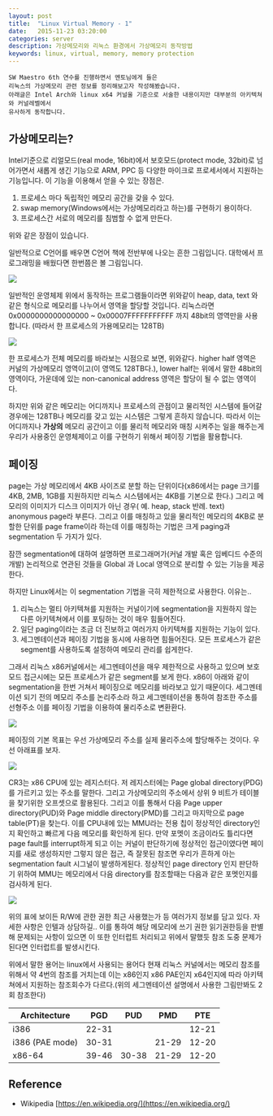```yaml
---
layout: post
title:  "Linux Virtual Memory - 1"
date:   2015-11-23 03:20:00
categories: server
description: 가상메모리와 리눅스 환경에서 가상메모리 동작방법
keywords: linux, virtual, memory, memory protection
---
```


```
SW Maestro 6th 연수를 진행하면서 멘토님에게 들은
리눅스의 가상메모리 관련 정보를 정리해보고자 작성해봤습니다.
아래글은 Intel Arch와 linux x64 커널울 기준으로 서술한 내용이지만 대부분의 아키텍쳐와 커널레벨에서
유사하게 동작합니다.
```

## 가상메모리는?

Intel기준으로 리얼모드(real mode, 16bit)에서 보호모드(protect mode, 32bit)로 넘어가면서 새롭게 생긴 기능으로 ARM, PPC 등 다양한 마이크로 프로세서에서 지원하는 기능입니다. 이 기능을 이용해서 얻을 수 있는 장점은.

1. 프로세스 마다 독립적인 메모리 공간을 갖을 수 있다.
1. swap memory(Windows에서는 가상메모리라고 하는)를 구현하기 용이하다.
1. 프로세스간 서로의 메모리를 침범할 수 없게 만든다.

위와 같은 장점이 있습니다.

일반적으로 C언어를 배우면 C언어 책에 전반부에 나오는 흔한 그림입니다. 대학에서 프로그래밍을 배웠다면 한번쯤은 볼 그림입니다.

![](/assets/mem_map.png)

일반적인 운영체제 위에서 동작하는 프로그램들이라면 위와같이 heap, data, text 와 같은 형식으로 메모리를 나누어서 영역을 할당할 것입니다. 리눅스라면 0x0000000000000000  ~ 0x00007FFFFFFFFFFF 까지 48bit의 영역만을 사용합니다. (따라서 한 프로세스의 가용메모리는 128TB)

![](/assets/virtual_address.png)

한 프로세스가 전체 메모리를 바라보는 시점으로 보면, 위와같다. higher half 영역은 커널의 가상메모리 영역이고(이 영역도 128TB다.), lower half는 위에서 말한 48bit의 영역이다, 가운데에 있는 non-canonical address 영역은 할당이 될 수 없는 영역이다.

하지만 위와 같은 메모리는 어디까지나 프로세스의 관점이고 물리적인 시스템에 들어갈 경우에는 128TB나 메모리를 갖고 있는 시스템은 그렇게 흔하지 않습니다. 따라서 이는 어디까지나 **가상의** 메모리 공간이고 이를 물리적 메모리와 매칭 시켜주는 일을 해주는게 우리가 사용중인 운영체제이고 이를 구현하기 위해서 페이징 기법을 활용합니다.


## 페이징

page는 가상 메모리에서 4KB 사이즈로 분할 하는 단위이다(x86에서는 page 크기를 4KB, 2MB, 1GB를 지원하지만 리눅스 시스템에서는 4KB를 기본으로 한다.) 그리고 메모리의 이미지가 디스크 이미지가 아닌 경우( 예. heap, stack 반례. text) anonymous page라 부른다. 그리고 이를 매칭하고 있을 물리적인 메모리의 4KB로 분할한 단위를 page frame이라 하는데 이를 매칭하는 기법은 크게 paging과 segmentation 두 가지가 있다.

잠깐 segmentation에 대하여 설명하면 프로그래머가(커널 개발 혹은 임베디드 수준의 개발) 논리적으로 연관된 것들을 Global 과 Local 영역으로 분리할 수 있는 기능을 제공한다.

하지만 Linux에서는 이 segmentation 기법을 극히 제한적으로 사용한다. 이유는..

1. 리눅스는 멀티 아키텍쳐를 지원하는 커널이기에 segmentation을 지원하지 않는 다른 아키텍쳐에서 이를 포팅하는 것이 매우 힘들어진다.
1. 일단 paging이라는 조금 더 진보하고 여러가지 아키텍쳐를 지원하는 기능이 있다.
1. 세그멘테이션과 페이징 기법을 동시에 사용하면 힘들어진다. 모든 프로세스가 같은 segment를 사용하도록 설정하여 메모리 관리를 쉽게한다.

그래서 리눅스 x86커널에서는 세그멘테이션을 매우 제한적으로 사용하고 있으며 보호 모드 접근시에는 모든 프로세스가 같은 segment를 보게 한다. x86이 아래와 같이 segmentation을 한번 거쳐서 페이징으로 메모리를 바라보고 있기 때문이다. 세그멘테이션 되기 전의 메모리 주소를 논리주소라 하고 세그멘테이션을 통하여 참조한 주소를 선형주소 이를 페이징 기법을 이용하여 물리주소로 변환환다.

![](/assets/x86_memview.jpg)

페이징의 기본 목표는 우선 가상메모리 주소를 실제 물리주소에 할당해주는 것이다. 우선 아래표를 보자.

![](/assets/x86_paging.png)

CR3는 x86 CPU에 있는 레지스터다. 저 레지스터에는 Page global directory(PDG)를 가르키고 있는 주소를 말한다. 그리고 가상메모리의 주소에서 상위 9 비트가 테이블을 찾기위한 오프셋으로 활용된다. 그리고 이를 통해서 다음 Page upper directory(PUD)와 Page middle directory(PMD)를 그리고 마지막으로 page table(PT)을 찾는다.
이를 CPU내에 있는 MMU라는 전용 칩이 정상적인 directory인지 확인하고 빠르게 다음 메모리를 확인하게 된다. 만약 포멧이 조금이라도 틀리다면 page fault를 interrupt하게 되고 이는 커널이 판단하기에 정상적인 접근이였다면 페이지를 새로 생성하지만 그렇지 않은 접근, 즉 잘못된 참조면 우리가 흔하게 아는 segmentation fault 시그널이 발생하게된다.
정상적인 page directory 인지 판단하기 위하여 MMU는 메모리에서 다음 directory를 참조할때는 다음과 같은 포멧인지를 검사하게 된다.

![](/assets/page_memory.png)

위의 표에 보이든 R/W에 관한 권한 최근 사용했는가 등 여러가지 정보를 담고 있다. 자세한 사항은 인텔과 상담하길..
이를 통하여 해당 메모리에 쓰기 권한 읽기권한등을 판별해 문제되는 사항이 있으면 이 또한 인터럽트 처리되고 위에서 말했듯 참조 도중 문제가 된다면 인터럽트를 발생시킨다.

위에서 말한 용어는 linux에서 사용되는 용어다 현재 리눅스 커널에서는 메모리 참조를 위해서 약 4번의 참조를 거치는데 이는 x86인지 x86 PAE인지 x64인지에 따라 아키텍쳐에서 지원하는 참조회수가 다르다.(위의 세그멘테이션 설명에서 사용한 그림만봐도 2회 참조한다)


| Architecture   | PGD |	PUD | PMD | PTE |
| --- | --- | --- | --- | ---- |
| i386 |	22-31 | | | 12-21 |
| i386 (PAE mode) | 30-31 | |21-29 | 12-20 |
| x86-64 | 39-46 | 30-38 | 21-29 | 12-20 |

## Reference

* Wikipedia [https://en.wikipedia.org/](https://en.wikipedia.org/)
